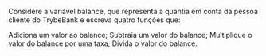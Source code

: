 Considere a variável balance, que representa a quantia em conta da pessoa cliente do TrybeBank e escreva quatro funções que:

Adiciona um valor ao balance;
Subtraia um valor do balance;
Multiplique o valor do balance por uma taxa;
Divida o valor do balance.